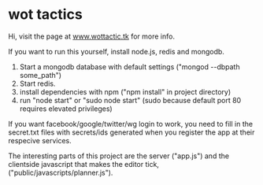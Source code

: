 # wot tactics

Hi, visit the page at www.wottactic.tk for more info.

If you want to run this yourself, install node.js, redis and mongodb. 

1. Start a mongodb database with default settings ("mongod --dbpath some_path")
2. Start redis.
3. install dependencies with npm ("npm install" in project directory)
4. run "node start" or "sudo node start" (sudo because default port 80 requires elevated privileges)

If you want facebook/google/twitter/wg login to work, you need to fill in the secret.txt files with secrets/ids generated when you register the app at their respecive services.

The interesting parts of this project are the server ("app.js") and the clientside javascript that makes the editor tick, ("public/javascripts/planner.js").
